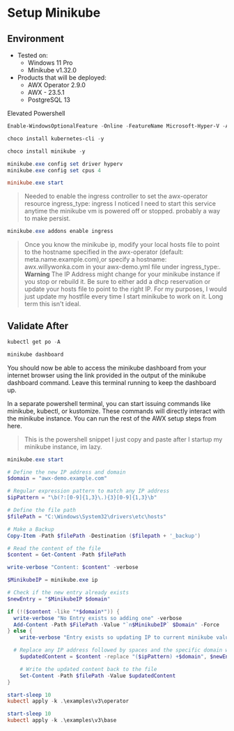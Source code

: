 # Setup Minikube

## Environment

- Tested on:
  - Windows 11 Pro
  - Minikube v1.32.0
- Products that will be deployed:
  - AWX Operator 2.9.0
  - AWX - 23.5.1
  - PostgreSQL 13

Elevated Powershell

```powershell
Enable-WindowsOptionalFeature -Online -FeatureName Microsoft-Hyper-V -All

choco install kubernetes-cli -y

choco install minikube -y

minikube.exe config set driver hyperv
minikube.exe config set cpus 4

minikube.exe start
```

> Needed to enable the ingress controller to set the awx-operator resource ingress_type: ingress
> I noticed I need to start this service anytime the minikube vm is powered off or stopped. probably a way to make persist.

```powershell
minikube.exe addons enable ingress
```

> Once you know the minikube ip, modify your local hosts file to point to the hostname specified in the awx-operator (default: meta.name.example.com),or specify a hostname: awx.willywonka.com in your awx-demo.yml file under ingress_type:.
> **Warning** The IP Address might change for your minikube instance if you stop or rebuild it. Be sure to either add a dhcp reservation or update your hosts file to point to the right IP. For my purposes, I would just update my hostfile every time I start minikube to work on it. Long term this isn't ideal.

## Validate After

```powershell
kubectl get po -A

minikube dashboard
```

You should now be able to access the minikube dashboard from your internet browser using the link provided in the output of the minikube dashboard command. Leave this terminal running to keep the dashboard up.

In a separate powershell terminal, you can start issuing commands like minikube, kubectl, or kustomize. These commands will directly interact with the minikube instance. You can run the rest of the AWX setup steps from here.

> This is the powershell snippet I just copy and paste after I startup my minikube instance, im lazy.

```powershell
minikube.exe start

# Define the new IP address and domain
$domain = "awx-demo.example.com"

# Regular expression pattern to match any IP address
$ipPattern = "\b(?:[0-9]{1,3}\.){3}[0-9]{1,3}\b"

# Define the file path
$filePath = "C:\Windows\System32\drivers\etc\hosts"

# Make a Backup
Copy-Item -Path $filePath -Destination ($filepath + '_backup')

# Read the content of the file
$content = Get-Content -Path $filePath

write-verbose "Content: $content" -verbose

$MinikubeIP = minikube.exe ip

# Check if the new entry already exists
$newEntry = "$MinikubeIP $domain"

if (!($content -like "*$domain*")) {
  write-verbose "No Entry exists so adding one" -verbose
  Add-Content -Path $FilePath -Value "`n$MinikubeIP` $Domain" -Force
} else {
    write-verbose "Entry exists so updating IP to current minikube value $MinikubeIP" -verbose

  # Replace any IP address followed by spaces and the specific domain with the new IP address
    $updatedContent = $content -replace "($ipPattern) +$domain", $newEntry

    # Write the updated content back to the file
    Set-Content -Path $filePath -Value $updatedContent
}

start-sleep 10
kubectl apply -k .\examples\v3\operator

start-sleep 10
kubectl apply -k .\examples\v3\base
```
